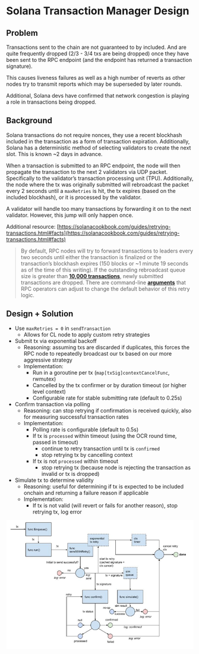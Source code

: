 # Solana Transaction Manager Design

## Problem

Transactions sent to the chain are not guaranteed to by included. And are quite frequently dropped (2/3 - 3/4 txs are being dropped) once they have been sent to the RPC endpoint (and the endpoint has returned a transaction signature).

This causes liveness failures as well as a high number of reverts as other nodes try to transmit reports which may be superseded by later rounds.

Additional, Solana devs have confirmed that network congestion is playing a role in transactions being dropped.

## Background

Solana transactions do not require nonces, they use a recent blockhash included in the transaction as a form of transaction expiration. Additionally, Solana has a deterministic method of selecting validators to create the next slot. This is known ~2 days in advance.

When a transaction is submitted to an RPC endpoint, the node will then propagate the transaction to the next 2 validators via UDP packet. Specifically to the validator’s transaction processing unit (TPU). Additionally, the node where the tx was originally submitted will rebroadcast the packet every 2 seconds until a `maxRetries` is hit, the tx expires (based on the included blockhash), or it is processed by the validator.

A validator will handle too many transactions by forwarding it on to the next validator. However, this jump will only happen once.

Additional resource: [https://solanacookbook.com/guides/retrying-transactions.html#facts](https://solanacookbook.com/guides/retrying-transactions.html#facts)

> By default, RPC nodes will try to forward transactions to leaders every two seconds until either the transaction is finalized or the transaction’s blockhash expires (150 blocks or ~1 minute 19 seconds as of the time of this writing). If the outstanding rebroadcast queue size is greater than **[10,000 transactions](https://github.com/solana-labs/solana/blob/bfbbc53dac93b3a5c6be9b4b65f679fdb13e41d9/send-transaction-service/src/send_transaction_service.rs#L20)**, newly submitted transactions are dropped. There are command-line **[arguments](https://github.com/solana-labs/solana/blob/bfbbc53dac93b3a5c6be9b4b65f679fdb13e41d9/validator/src/main.rs#L1172)** that RPC operators can adjust to change the default behavior of this retry logic.
>

## Design + Solution

- Use `maxRetries = 0` in `sendTransaction`
    - Allows for CL node to apply custom retry strategies
- Submit tx via exponential backoff
    - Reasoning: assuming txs are discarded if duplicates, this forces the RPC node to repeatedly broadcast our tx based on our more aggressive strategy
    - Implementation:
        - Run in a goroutine per tx (`map[txSig]contextCancelFunc`, rwmutex)
        - Cancelled by the tx confirmer or by duration timeout (or higher level context)
        - Configurable rate for stable submitting rate (default to 0.25s)
- Confirm transaction via polling
    - Reasoning: can stop retrying if confirmation is received quickly, also for measuring successful transaction rates
    - Implementation:
        - Polling rate is configurable (default to 0.5s)
        - If tx is `processed` within timeout (using the OCR round time, passed in timeout)
            - continue to retry transaction until tx is `confirmed`
            - stop retrying tx by cancelling context
        - If tx is not `processed` within timeout
            - stop retrying tx (because node is rejecting the transaction as invalid or tx is dropped)
- Simulate tx to determine validity
    - Reasoning: useful for determining if tx is expected to be included onchain and returning a failure reason if applicable
    - Implementation:
        - If tx is not valid (will revert or fails for another reason), stop retrying tx, log error

![flow diagram for solana transaction manager](./sol_txm.jpg "solana transaction manager design")
